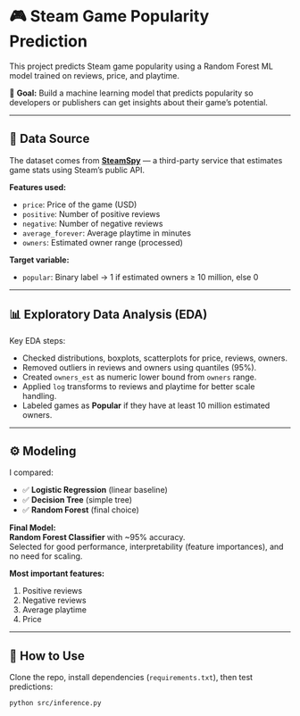 # 🎮 Steam Game Popularity Prediction

This project predicts Steam game popularity using a Random Forest ML model trained on reviews, price, and playtime.

📌 **Goal:** Build a machine learning model that predicts popularity so developers or publishers can get insights about their game’s potential.

---

## 📂 Data Source

The dataset comes from **[SteamSpy](https://steamspy.com/api.php)** — a third-party service that estimates game stats using Steam’s public API.

**Features used:**
- `price`: Price of the game (USD)
- `positive`: Number of positive reviews
- `negative`: Number of negative reviews
- `average_forever`: Average playtime in minutes
- `owners`: Estimated owner range (processed)

**Target variable:**  
- `popular`: Binary label → 1 if estimated owners ≥ 10 million, else 0

---

## 📊 Exploratory Data Analysis (EDA)

Key EDA steps:
- Checked distributions, boxplots, scatterplots for price, reviews, owners.
- Removed outliers in reviews and owners using quantiles (95%).
- Created `owners_est` as numeric lower bound from `owners` range.
- Applied `log` transforms to reviews and playtime for better scale handling.
- Labeled games as **Popular** if they have at least 10 million estimated owners.

---

## ⚙️ Modeling

I compared:
- ✅ **Logistic Regression** (linear baseline)
- ✅ **Decision Tree** (simple tree)
- ✅ **Random Forest** (final choice)

**Final Model:**  
**Random Forest Classifier** with ~95% accuracy.  
Selected for good performance, interpretability (feature importances), and no need for scaling.

**Most important features:**
1. Positive reviews
2. Negative reviews
3. Average playtime
4. Price

---

## 🚀 How to Use

Clone the repo, install dependencies (`requirements.txt`), then test predictions:

```bash
python src/inference.py
